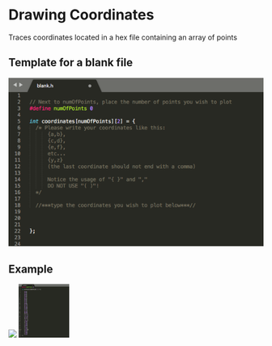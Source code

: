 # Drawing Coordinates
Traces coordinates located in a hex file containing an array of points

## Template for a blank file
![template](../images/template.png)

## Example
<p float="left">
  <img src="../videos/batmanDemo.gif" width="100" />
  <img src="../images/batmanCoordinates.png" width="100" /> 
</p>
